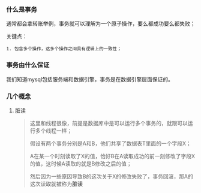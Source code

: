 ### 什么是事务

通常都会拿转账举例，事务就可以理解为一个原子操作，要么都成功要么都失败；

关键点：

	1. 包含多个操作，这多个操作之间具有逻辑上的一致性；

### 事务由什么保证

我们知道mysql包括服务端和数据引擎，事务是在数据引擎层面保证的。



### 几个概念

1. 脏读

   > 这里和线程很像，前提是数据库中是可以运行多个事务的，就跟可以运行多个线程一样；
   >
   > 假设有两个事务分别是A和B，他们共享了数据表T里面的一个字段X；
   >
   > A在某一个时刻读取了X的值，恰好B在A读取成功的前一刻修改了字段X的值，这时候A读取的就是B修改之后的值；
   >
   > 然后因为一些原因导致B的这次关于X的修改失败了，事务回滚，那A的这次读取就被称为**脏读**